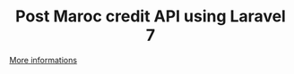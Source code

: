 <h1 align="center">Post Maroc credit API using Laravel 7</h1>
<a href="https://github.com/nourelhouda-taroudi/Post-Maroc-Front" >More informations</a>
